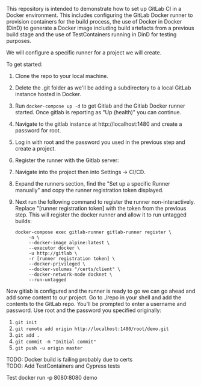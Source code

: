 This repository is intended to demonstrate how to set up GitLab CI in a Docker environment. This includes configuring the GitLab Docker runner to provision containers for the build process, the use of Docker in Docker (DinD) to generate a Docker image including build artefacts from a previous build stage and the use of TestContainers running in DinD for testing purposes.

We will configure a specific runner for a project we will create.

To get started:

1. Clone the repo to your local machine. 
1. Delete the .git folder as we'll be adding a subdirectory to a local GitLab instance hosted in Docker.
1. Run `docker-compose up -d` to get Gitlab and the Gitlab Docker runner started. Once gitlab is reporting as "Up (health)" you can continue.
1. Navigate to the gitlab instance at http://localhost:1480 and create a password for root.
1. Log in with root and the password you used in the previous step and create a project.
1. Register the runner with the Gitlab server:
1. Navigate into the project then into Settings -> CI/CD.
1. Expand the runners section, find the "Set up a specific Runner manually" and copy the runner registration token displayed.
1. Next run the following command to register the runner non-interactively. Replace "[runner registration token] with the token from the previous step. This will register the docker runner and allow it to run untagged builds:

	   docker-compose exec gitlab-runner gitlab-runner register \
			-n \
			--docker-image alpine:latest \
			--executor docker \
			-u http://gitlab \
			-r [runner registration token] \
			--docker-privileged \
			--docker-volumes "/certs/client" \
			--docker-network-mode docknet \
			--run-untagged

Now gitlab is configured and the runner is ready to go we can go ahead and add some content to our project. Go to ./repo in your shell and add the contents to the GitLab repo. You'll be prompted to enter a username and password. Use root and the password you specified originally:

1. `git init`
1. `git remote add origin http://localhost:1480/root/demo.git`
1. `git add .`
1. `git commit -m "Initial commit"`
1. `git push -u origin master`

TODO: Docker build is failing probably due to certs  
TODO: Add TestContainers and Cypress tests

Test docker run -p 8080:8080 demo
